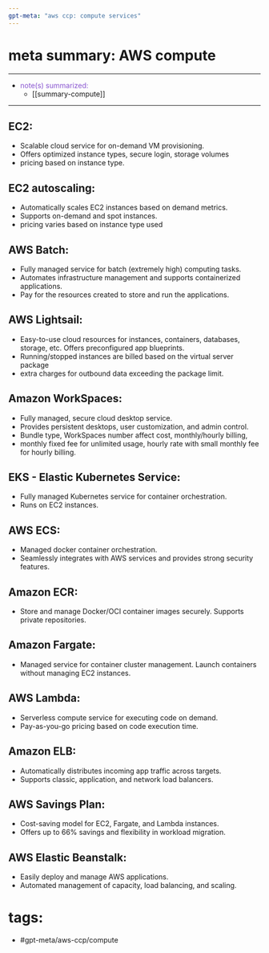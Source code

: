 ```yaml
---
gpt-meta: "aws ccp: compute services"
---
```

# meta summary: AWS compute
--- 
- <span style='color:#8854d0'>note(s) summarized: </span>
	- [[summary-compute]]
---
## EC2: 
- Scalable cloud service for on-demand VM provisioning. 
- Offers optimized instance types, secure login, storage volumes
- pricing based on instance type.
## EC2 autoscaling: 
- Automatically scales EC2 instances based on demand metrics. 
- Supports on-demand and spot instances.
- pricing varies based on instance type used
## AWS Batch: 
- Fully managed service for batch (extremely high) computing tasks. 
- Automates infrastructure management and supports containerized applications.
- Pay for the resources created to store and run the applications.
## AWS Lightsail: 
- Easy-to-use cloud resources for instances, containers, databases, storage, etc. Offers preconfigured app blueprints.
- Running/stopped instances are billed based on the virtual server package
- extra charges for outbound data exceeding the package limit.
## Amazon WorkSpaces: 
- Fully managed, secure cloud desktop service. 
- Provides persistent desktops, user customization, and admin control.
- Bundle type, WorkSpaces number affect cost, monthly/hourly billing, 
- monthly fixed fee for unlimited usage, hourly rate with small monthly fee for hourly billing.
## EKS - Elastic Kubernetes Service: 
- Fully managed Kubernetes service for container orchestration. 
- Runs on EC2 instances.
## AWS ECS: 
- Managed docker container orchestration. 
- Seamlessly integrates with AWS services and provides strong security features.
## Amazon ECR: 
- Store and manage Docker/OCI container images securely. Supports private repositories.
## Amazon Fargate: 
- Managed service for container cluster management. Launch containers without managing EC2 instances.
## AWS Lambda:
- Serverless compute service for executing code on demand. 
- Pay-as-you-go pricing based on code execution time.
## Amazon ELB:
- Automatically distributes incoming app traffic across targets.
- Supports classic, application, and network load balancers.
## AWS Savings Plan: 
- Cost-saving model for EC2, Fargate, and Lambda instances. 
- Offers up to 66% savings and flexibility in workload migration.
## AWS Elastic Beanstalk: 
- Easily deploy and manage AWS applications. 
- Automated management of capacity, load balancing, and scaling.
# tags:
- #gpt-meta/aws-ccp/compute